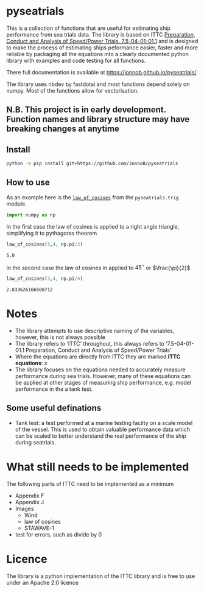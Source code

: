 pyseatrials
================

<!-- WARNING: THIS FILE WAS AUTOGENERATED! DO NOT EDIT! -->

This is a collection of functions that are useful for estimating ship
performance from sea trials data. The library is based on ITTC
[Preparation, Conduct and Analysis of Speed/Power Trials.
7.5-04-01-01.1](https://www.ittc.info/media/8370/75-04-01-011.pdf) and
is designed to make the process of estimating ships peformance easier,
faster and more reliable by packaging all the equations into a clearly
documented python library with examples and code testing for all
functions.

There full documentation is available at
https://jonnob.github.io/pyseatrials/

The library uses nbdev by fastdotai and most functions depend solely on
numpy. Most of the functions allow for vectorisation.

## N.B. This project is in early development. Function names and library structure may have breaking changes at anytime

## Install

``` sh
python -m pip install git+https://github.com/JonnoB/pyseatrials 
```

## How to use

As an example here is the
[`law_of_cosines`](https://JonnoB.github.io/pyseatrials/trig.html#law_of_cosines)
from the `pyseatrials.trig` module.

``` python
import numpy as np
```

In the first case the law of cosines is applied to a right angle
triangle, simplifying it to pythagoras theorem

``` python
law_of_cosines(3,4, np.pi/2)
```

    5.0

In the second case the law of cosines in applied to $45^\circ$ or
$\frac{\pi}{2}$

``` python
law_of_cosines(3,4, np.pi/4)
```

    2.833626166508712

# Notes

- The library attempts to use descriptive naming of the variables,
  however, this is not always possible
- The library refers to ‘ITTC’ throughout, this always refers to
  ‘7.5-04-01-01.1 Preparation, Conduct and Analysis of Speed/Power
  Trials’
- Where the equations are directly from ITTC they are marked **ITTC
  equations**: x
- The library focuses on the equations needed to accurately measure
  performance during sea trials. However, many of these equations can be
  applied at other stages of measuring ship performance, e.g. model
  performance in the a tank test.

## Some useful definations

- Tank test: a test performed at a marine testing facilty on a scale
  model of the vessel. This is used to obtain valuable performance data
  which can be scaled to better understand the real performance of the
  ship during seatrials.

# What still needs to be implemented

The following parts of ITTC need to be implemented as a minimum

- Appendix F
- Appendix J
- Images
  - Wind
  - law of cosines
  - STAWAVE-1
- test for errors, such as divide by 0

# Licence

The library is a python implementation of the ITTC library and is free
to use under an Apache 2.0 licence
